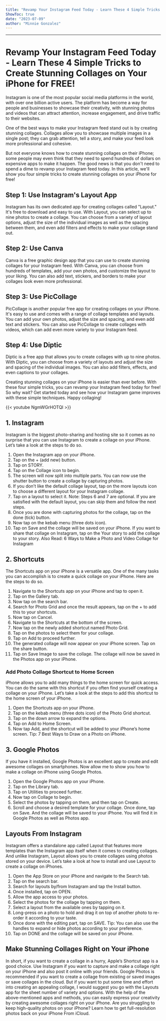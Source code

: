 ```yaml
---
title: "Revamp Your Instagram Feed Today - Learn These 4 Simple Tricks to Create Stunning Collages on Your iPhone for FREE!"
ShowToc: true 
date: "2023-07-09"
author: "Minnie Gonzalez"
---
```

*****
# Revamp Your Instagram Feed Today - Learn These 4 Simple Tricks to Create Stunning Collages on Your iPhone for FREE!

Instagram is one of the most popular social media platforms in the world, with over one billion active users. The platform has become a way for people and businesses to showcase their creativity, with stunning photos and videos that can attract attention, increase engagement, and drive traffic to their websites.

One of the best ways to make your Instagram feed stand out is by creating stunning collages. Collages allow you to showcase multiple images in a single post; they can grab attention, tell a story, and make your feed look more professional and cohesive.

But not everyone knows how to create stunning collages on their iPhone; some people may even think that they need to spend hundreds of dollars on expensive apps to make it happen. The good news is that you don't need to spend a dime to revamp your Instagram feed today. In this article, we'll show you four simple tricks to create stunning collages on your iPhone for free!

## Step 1: Use Instagram's Layout App

Instagram has its own dedicated app for creating collages called "Layout." It's free to download and easy to use. With Layout, you can select up to nine photos to create a collage. You can choose from a variety of layout options, adjust the size of the individual images as well as the spacing between them, and even add filters and effects to make your collage stand out.

## Step 2: Use Canva

Canva is a free graphic design app that you can use to create stunning collages for your Instagram feed. With Canva, you can choose from hundreds of templates, add your own photos, and customize the layout to your liking. You can also add text, stickers, and borders to make your collages look even more professional.

## Step 3: Use PicCollage

PicCollage is another popular free app for creating collages on your iPhone. It's easy to use and comes with a range of collage templates and layouts. You can add your own photos, adjust the size and spacing, and even add text and stickers. You can also use PicCollage to create collages with videos, which can add even more variety to your Instagram feed.

## Step 4: Use Diptic

Diptic is a free app that allows you to create collages with up to nine photos. With Diptic, you can choose from a variety of layouts and adjust the size and spacing of the individual images. You can also add filters, effects, and even captions to your collages.

Creating stunning collages on your iPhone is easier than ever before. With these four simple tricks, you can revamp your Instagram feed today for free! So why wait? Get started today and see how your Instagram game improves with these simple techniques. Happy collaging!

{{< youtube NgmWGrHOTQI >}} 



## 1. Instagram


Instagram is the biggest photo-sharing and hosting site so it comes as no surprise that you can use Instagram to create a collage on your iPhone. Let’s take a look at the steps to do so.
1. Open the Instagram app on your iPhone.
2. Tap on the + (add new) button.
3. Tap on STORY.
4. Tap on the Collage icon to begin.
5. The screen will now split into multiple parts. You can now use the shutter button to create a collage by capturing photos.
6. If you don’t like the default collage layout, tap on the more layouts icon to choose a different layout for your Instagram collage.
7. Tap on a layout to select it.
Note: Steps 6 and 7 are optional. If you are satisfied with the default layout, you can skip them and follow the next steps.
8. Once you are done with capturing photos for the collage, tap on the done (tick) button.
9. Now tap on the kebab menu (three dots icon).
10. Tap on Save and the collage will be saved on your iPhone. If you want to share that collage on Instagram, tap on the Your story to add the collage to your story.
Also Read: 6 Ways to Make a Photo and Video Collage for Instagram

 
## 2. Shortcuts


The Shortcuts app on your iPhone is a versatile app. One of the many tasks you can accomplish is to create a quick collage on your iPhone. Here are the steps to do so.
1. Navigate to the Shortcuts app on your iPhone and tap to open it.
2. Tap on the Gallery tab.
3. Now tap on the search bar.
4. Search for Photo Grid and once the result appears, tap on the + to add this to your shortcuts.
5. Now tap on Cancel.
6. Navigate to the Shortcuts at the bottom of the screen.
7. Now tap on the newly added shortcut named Photo Grid.
8. Tap on the photos to select them for your collage.
9. Tap on Add to proceed further.
10. The generated collage will now appear on your iPhone screen. Tap on the share button.
11. Tap on Save Image to save the collage. The collage will now be saved in the Photos app on your iPhone.

 
### Add Photo Collage Shortcut to Home Screen


iPhone allows you to add many things to the home screen for quick access. You can do the same with this shortcut if you often find yourself creating a collage on your iPhone. Let’s take a look at the steps to add this shortcut to the home screen of your iPhone.
1. Open the Shortcuts app on your iPhone.
2. Tap on the kebab menu (three dots icon) of the Photo Grid shortcut.
3. Tap on the down arrow to expand the options.
4. Tap on Add to Home Screen.
5. Now tap Add, and the shortcut will be added to your iPhone’s home screen.
Tip: 7 Best Ways to Draw on a Photo on iPhone.

 
## 3. Google Photos


If you have it installed, Google Photos is an excellent app to create and edit awesome collages on smartphones. Now allow me to show you how to make a collage on iPhone using Google Photos.
1. Open the Google Photos app on your iPhone.
2. Tap on the Library tab.
3. Tap on Utilities to proceed further.
4. Now tap on Collage to begin.
5. Select the photos by tapping on them, and then tap on Create.
6. Scroll and choose a desired template for your collage. Once done, tap on Save. And the collage will be saved to your iPhone. You will find it in Google Photos as well as Photos app.

 
## Layouts From Instagram


Instagram offers a standalone app called Layout that features more templates than the Instagram app itself when it comes to creating collages. And unlike Instagram, Layout allows you to create collages using photos stored on your device. Let’s take a look at how to install and use Layout to create a collage on iPhones.
1. Open the App Store on your iPhone and navigate to the Search tab.
2. Tap on the search bar.
3. Search for layouts by/from Instagram and tap the Install button.
4. Once installed, tap on OPEN.
5. Allow the app access to your photos.
6. Select the photos for the collage by tapping on them.
7. Select a layout from the available ones by tapping on it.
8. Long-press on a photo to hold and drag it on top of another photo to re-order it according to your taste.
9. Once done with the editing part, tap on SAVE.
Tip: You can also use the handles to expand or hide photos according to your preference.
10. Tap on DONE and the collage will be saved on your iPhone.

 
## Make Stunning Collages Right on Your iPhone


In short, if you want to create a collage in a hurry, Apple’s Shortcut app is a good choice. Use Instagram if you want to capture and make a collage right on your iPhone and also post it online with your friends. Google Photos is recommended if you want to create a collage from existing or saved images or save collages in the cloud. But if you want to put some time and effort into creating an appealing collage, I would suggest you go with the Layouts app for the sheet number of variety and options. With the help of the above-mentioned apps and methods, you can easily express your creativity by creating awesome collages right on your iPhone.
Are you struggling to keep high-quality photos on your iPhone? Learn how to get full-resolution photos back on your iPhone From iCloud.




